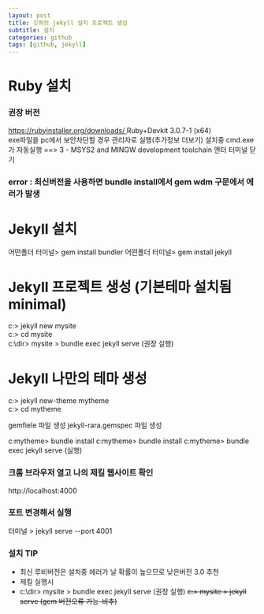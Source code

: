 ```yaml
---
layout: post
title: 깃허브 jekyll 설치 프로젝트 생성
subtitle: 설치
categories: github
tags: [github, jekyll]
---
```


# Ruby 설치  

### 권장 버전 
[https://rubyinstaller.org/downloads/  ](https://rubyinstaller.org/downloads/)
Ruby+Devkit 3.0.7-1 (x64)  
exe파일을 pc에서 보안차단할 경우 관리자로 실행(추가정보 더보기)
설치중 cmd.exe가 자동실행  ==> 3 - MSYS2 and MINGW development toolchain 엔터
터미널 닫기
### error : 최신버전을 사용하면 bundle install에서 gem wdm 구문에서 에러가 발생


# Jekyll 설치
어떤폴더 터미널> gem install bundler
어떤폴더 터미널> gem install jekyll

# Jekyll 프로젝트 생성 (기본테마 설치됨 minimal)
c:> jekyll new mysite  
c:> cd mysite  
c:\dir> mysite > bundle exec jekyll serve  (권장 실행)
# Jekyll 나만의 테마 생성  
c:> jekyll new-theme mytheme    
c:> cd mytheme  

gemfiele 파일 생성
jekyll-rara.gemspec 파일 생성

c:mytheme> bundle install
c:mytheme> bundle install
c:mytheme> bundle exec jekyll serve  (실행)



### 크롬 브라우저 열고 나의 제킬 웹사이트 확인
http://localhost:4000 
### 포트 변경해서 실행
터미널 > jekyll serve --port 4001 


### 설치 TIP
- 최신 루비버전은 설치중 에러가 날 확률이 높으므로 낮은버전 3.0 추천
- 제킬 실행시
- c:\dir> mysite > bundle exec jekyll serve  (권장 실행)
~~c:> mysite > jekyll serve  (gem 버전오류 가능-비추)~~

